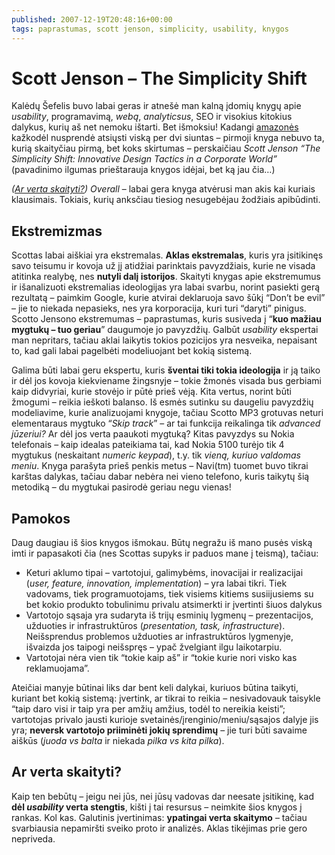 ```yaml
---
published: 2007-12-19T20:48:16+00:00
tags: paprastumas, scott jenson, simplicity, usability, knygos
---
```


# Scott Jenson – The Simplicity Shift

<p>Kalėdų Šefelis buvo labai geras ir atnešė man kalną įdomių knygų apie <i>usability</i>, programavimą, <i>webą</i>, <i>analyticsus</i>, SEO ir visokius kitokius dalykus, kurių aš net nemoku ištarti. Bet išmoksiu! Kadangi <a href="http://www.amazon.com/">amazonės</a> kažkodėl nusprendė atsiųsti viską per dvi siuntas – pirmoji knyga nebuvo ta, kurią skaityčiau pirmą, bet koks skirtumas – perskaičiau <em>Scott Jenson “The Simplicity Shift: Innovative Design Tactics in a Corporate World”</em> (pavadinimo ilgumas prieštarauja knygos idėjai, bet ką jau čia…)</p>
<p><em>(<a href="/2007/12/scott-jenson-the-simplicity-shift.html#ar-verta-20071219">Ar verta skaityti?</a>)</em> <i>Overall</i> – labai gera knyga atvėrusi man akis kai kuriais klausimais. Tokiais, kurių anksčiau tiesiog nesugebėjau žodžiais apibūdinti.<br>
<span id="more-11"></span></p>
<h2>Ekstremizmas</h2>
<p>Scottas labai aiškiai yra ekstremalas. <strong>Aklas ekstremalas</strong>, kuris yra įsitikinęs savo teisumu ir kovoja už jį atidžiai parinktais pavyzdžiais, kurie ne visada atitinka realybę, nes <strong>nutyli dalį istorijos</strong>. Skaityti knygas apie ekstremumus ir išanalizuoti ekstremalias ideologijas yra labai svarbu, norint pasiekti gerą rezultatą – paimkim Google, kurie atvirai deklaruoja savo šūkį “Don’t be evil” – jie to niekada nepasieks, nes yra korporacija, kuri turi “daryti” pinigus. Scotto Jensono ekstremumas – paprastumas, kuris susiveda į “<strong>kuo mažiau mygtukų – tuo geriau</strong>” daugumoje jo pavyzdžių. Galbūt <i>usability</i> ekspertai man nepritars, tačiau aklai laikytis tokios pozicijos yra nesveika, nepaisant to, kad gali labai pagelbėti modeliuojant bet kokią sistemą.</p>
<p>Galima būti labai geru ekspertu, kuris <strong>šventai tiki tokia ideologija</strong> ir ją taiko ir dėl jos kovoja kiekviename žingsnyje – tokie žmonės visada bus gerbiami kaip didvyriai, kurie stovėjo ir pūtė prieš vėją. Kita vertus, norint būti žmogumi – reikia ieškoti balanso. Iš esmės sutinku su daugeliu pavyzdžių modeliavime, kurie analizuojami knygoje, tačiau Scotto MP3 grotuvas neturi elementaraus mygtuko “<i>Skip track</i>” – ar tai funkcija reikalinga tik <i>advanced jūzeriui?</i> Ar dėl jos verta paaukoti mygtuką? Kitas pavyzdys su Nokia telefonais – kaip idealas pateikiama tai, kad Nokia 5100 turėjo tik 4 mygtukus (neskaitant <i>numeric keypad</i>), t.y. tik <em>vieną, kuriuo valdomas meniu</em>. Knyga parašyta prieš penkis metus – Navi(tm) tuomet buvo tikrai karštas dalykas, tačiau dabar nebėra nei vieno telefono, kuris taikytų šią metodiką – du mygtukai pasirodė geriau negu vienas!</p>
<h2>Pamokos</h2>
<p>Daug daugiau iš šios knygos išmokau. Būtų negražu iš mano pusės viską imti ir papasakoti čia (nes Scottas supyks ir paduos mane į teismą), tačiau:</p>
<ul>
<li>Keturi aklumo tipai – vartotojui, galimybėms, inovacijai ir realizacijai (<i>user, feature, innovation, implementation</i>) – yra labai tikri. Tiek vadovams, tiek programuotojams, tiek visiems kitiems susiijusiems su bet kokio produkto tobulinimu privalu atsimerkti ir įvertinti šiuos dalykus</li>
<li>Vartotojo sąsaja yra sudaryta iš trijų esminių lygmenų – prezentacijos, užduoties ir infrastruktūros (<i>presentation, task, infrastructure</i>). Neišsprendus problemos užduoties ar infrastruktūros lygmenyje, išvaizda jos taipogi neišspręs – ypač žvelgiant ilgu laikotarpiu.</li>
<li>Vartotojai nėra vien tik “tokie kaip aš” ir “tokie kurie nori visko kas reklamuojama”.</li>
</ul>
<p>Ateičiai manyje būtinai liks dar bent keli dalykai, kuriuos būtina taikyti, kuriant bet kokią sistemą: įvertink, ar tikrai to reikia – nesivadovauk taisykle “taip daro visi ir taip yra per amžių amžius, todėl to nereikia keisti”; vartotojas privalo jausti kurioje svetainės/įrenginio/meniu/sąsajos dalyje jis yra; <b>neversk vartotojo priiminėti jokių sprendimų</b> – jie turi būti savaime aiškūs (<em>juoda vs balta</em> ir niekada <em>pilka vs kita pilka</em>).</p>
<h2 id="ar-verta-20071219">Ar verta skaityti?</h2>
<p>Kaip ten bebūtų – jeigu nei jūs, nei jūsų vadovas dar neesate įsitikinę, kad <strong>dėl <i>usability</i> verta stengtis</strong>, kišti į tai resursus – neimkite šios knygos į rankas. Kol kas. Galutinis įvertinimas: <strong>ypatingai verta skaitymo</strong> – tačiau svarbiausia nepamiršti sveiko proto ir analizės. Aklas tikėjimas prie gero nepriveda.</p>